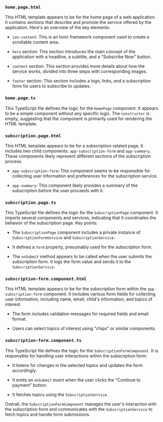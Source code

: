 ### `home.page.html`

This HTML template appears to be for the home page of a web application. It contains sections that describe and promote the service offered by the application. Here's an overview of the key elements:

- `ion-content`: This is an Ionic framework component used to create a scrollable content area.

- `hero` section: This section introduces the main concept of the application with a headline, a subtitle, and a "Subscribe Now" button.

- `content` section: This section provides more details about how the service works, divided into three steps with corresponding images.

- `footer` section: This section includes a logo, links, and a subscription form for users to subscribe to updates.

### `home.page.ts`

This TypeScript file defines the logic for the `HomePage` component. It appears to be a simple component without any specific logic. The `constructor` is empty, suggesting that the component is primarily used for rendering the HTML template.

### `subscription.page.html`

This HTML template appears to be for a subscription-related page. It includes two child components: `app-subscription-form` and `app-summary`. These components likely represent different sections of the subscription process.

- `app-subscription-form`: This component seems to be responsible for collecting user information and preferences for the subscription service.

- `app-summary`: This component likely provides a summary of the subscription before the user proceeds with it.

### `subscription.page.ts`

This TypeScript file defines the logic for the `SubscriptionPage` component. It imports several components and services, indicating that it coordinates the behavior of the subscription page. Key points:

- The `SubscriptionPage` component includes a private instance of `SubscriptionFormService` and `SubscriptionService`.

- It defines a `form` property, presumably used for the subscription form.

- The `onSubmit` method appears to be called when the user submits the subscription form. It logs the form value and sends it to the `SubscriptionService`.

### `subscription-form.component.html`

This HTML template appears to be for the subscription form within the `app-subscription-form` component. It includes various form fields for collecting user information, including name, email, child's information, and topics of interest.

- The form includes validation messages for required fields and email format.

- Users can select topics of interest using "chips" or similar components.

### `subscription-form.component.ts`

This TypeScript file defines the logic for the `SubscriptionFormComponent`. It is responsible for handling user interactions within the subscription form:

- It listens for changes in the selected topics and updates the form accordingly.

- It emits an `onSubmit` event when the user clicks the "Continue to payment" button.

- It fetches topics using the `SubscriptionService`.

Overall, the `SubscriptionFormComponent` manages the user's interaction with the subscription form and communicates with the `SubscriptionService` to fetch topics and handle form submissions.